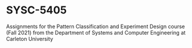 # SYSC-5405
Assignments for the Pattern Classification and Experiment Design course (Fall 2021) from the Department of Systems and Computer Engineering at Carleton University
